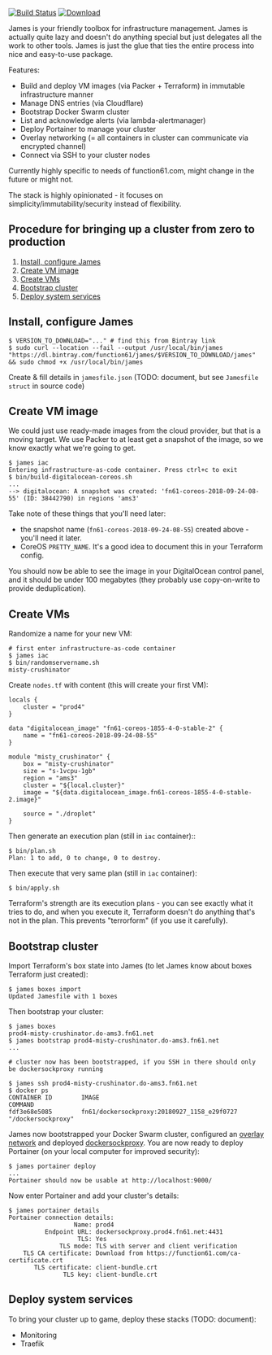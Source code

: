 [![Build Status](https://img.shields.io/travis/function61/james.svg?style=for-the-badge)](https://travis-ci.org/function61/james)
[![Download](https://img.shields.io/bintray/v/function61/james/main.svg?style=for-the-badge&label=Download)](https://bintray.com/function61/james/main/_latestVersion#files)

James is your friendly toolbox for infrastructure management. James is actually quite lazy
and doesn't do anything special but just delegates all the work to other tools. James is
just the glue that ties the entire process into nice and easy-to-use package.

Features:

- Build and deploy VM images (via Packer + Terraform) in immutable infrastructure manner
- Manage DNS entries (via Cloudflare)
- Bootstrap Docker Swarm cluster
- List and acknowledge alerts (via lambda-alertmanager)
- Deploy Portainer to manage your cluster
- Overlay networking (= all containers in cluster can communicate via encrypted channel)
- Connect via SSH to your cluster nodes

Currently highly specific to needs of function61.com, might change in the future or might not.

The stack is highly opinionated - it focuses on simplicity/immutability/security instead of flexibility.


Procedure for bringing up a cluster from zero to production
-----------------------------------------------------------

1. [Install, configure James](#install-configure-james)
2. [Create VM image](#create-vm-image)
3. [Create VMs](#create-vms)
4. [Bootstrap cluster](#bootstrap-cluster)
5. [Deploy system services](#deploy-system-services)


Install, configure James
------------------------

```
$ VERSION_TO_DOWNLOAD="..." # find this from Bintray link
$ sudo curl --location --fail --output /usr/local/bin/james "https://dl.bintray.com/function61/james/$VERSION_TO_DOWNLOAD/james" && sudo chmod +x /usr/local/bin/james
```

Create & fill details in `jamesfile.json` (TODO: document, but see `Jamesfile struct` in source code)


Create VM image
---------------

We could just use ready-made images from the cloud provider, but that is a moving target.
We use Packer to at least get a snapshot of the image, so we know exactly what we're going to get.

```
$ james iac
Entering infrastructure-as-code container. Press ctrl+c to exit
$ bin/build-digitalocean-coreos.sh
...
--> digitalocean: A snapshot was created: 'fn61-coreos-2018-09-24-08-55' (ID: 38442790) in regions 'ams3'
```

Take note of these things that you'll need later:

- the snapshot name (`fn61-coreos-2018-09-24-08-55`) created above - you'll need it later.
- CoreOS `PRETTY_NAME`. It's a good idea to document this in your Terraform config.

You should now be able to see the image in your DigitalOcean control panel, and it should be
under 100 megabytes (they probably use copy-on-write to provide deduplication).


Create VMs
----------

Randomize a name for your new VM:

```
# first enter infrastructure-as-code container
$ james iac
$ bin/randomservername.sh
misty-crushinator
```

Create `nodes.tf` with content (this will create your first VM):

```
locals {
	cluster = "prod4"
}

data "digitalocean_image" "fn61-coreos-1855-4-0-stable-2" {
	name = "fn61-coreos-2018-09-24-08-55"
}

module "misty_crushinator" {
	box = "misty-crushinator"
	size = "s-1vcpu-1gb"
	region = "ams3"
	cluster = "${local.cluster}"
	image = "${data.digitalocean_image.fn61-coreos-1855-4-0-stable-2.image}"

	source = "./droplet"
}
```

Then generate an execution plan (still in `iac` container)::

```
$ bin/plan.sh
Plan: 1 to add, 0 to change, 0 to destroy.
```

Then execute that very same plan (still in `iac` container):

```
$ bin/apply.sh
```

Terraform's strength are its execution plans - you can see exactly what it tries to do,
and when you execute it, Terraform doesn't do anything that's not in the plan. This
prevents "terrorform" (if you use it carefully).


Bootstrap cluster
-----------------

Import Terraform's box state into James (to let James know about boxes Terraform just created):

```
$ james boxes import
Updated Jamesfile with 1 boxes
```

Then bootstrap your cluster:

```
$ james boxes
prod4-misty-crushinator.do-ams3.fn61.net
$ james bootstrap prod4-misty-crushinator.do-ams3.fn61.net
...

# cluster now has been bootstrapped, if you SSH in there should only be dockersockproxy running

$ james ssh prod4-misty-crushinator.do-ams3.fn61.net
$ docker ps
CONTAINER ID        IMAGE                                         COMMAND           
fdf3e68e5085        fn61/dockersockproxy:20180927_1158_e29f0727   "/dockersockproxy"
```

James now bootstrapped your Docker Swarm cluster, configured an
[overlay network](https://docs.docker.com/network/overlay/) and deployed
[dockersockproxy](https://github.com/function61/dockersockproxy). You are now ready to
deploy Portainer (on your local computer for improved security):

```
$ james portainer deploy
...
Portainer should now be usable at http://localhost:9000/
```

Now enter Portainer and add your cluster's details:

```
$ james portainer details
Portainer connection details:
                  Name: prod4
          Endpoint URL: dockersockproxy.prod4.fn61.net:4431
                   TLS: Yes
              TLS mode: TLS with server and client verification
    TLS CA certificate: Download from https://function61.com/ca-certificate.crt
       TLS certificate: client-bundle.crt
               TLS key: client-bundle.crt
```


Deploy system services
----------------------

To bring your cluster up to game, deploy these stacks (TODO: document):

- Monitoring
- Traefik
